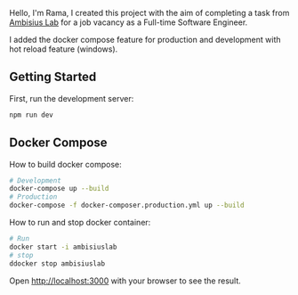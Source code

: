 Hello, I'm Rama, I created this project with the aim of completing a task from [Ambisius Lab](https://www.ambisius.com/) for a job vacancy as a Full-time Software Engineer.

I added the docker compose feature for production and development with hot reload feature (windows).

## Getting Started

First, run the development server:

```bash
npm run dev
```

## Docker Compose

How to build docker compose:

```bash
# Development
docker-compose up --build
# Production
docker-compose -f docker-composer.production.yml up --build
```

How to run and stop docker container:

```bash
# Run
docker start -i ambisiuslab
# stop
ddocker stop ambisiuslab
```

Open [http://localhost:3000](http://localhost:3000) with your browser to see the result.